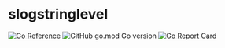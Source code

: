# slogstringlevel

[![Go Reference](https://pkg.go.dev/badge/github.com/actis-sro/slogstringlevel.svg)](https://pkg.go.dev/github.com/actis-sro/slogstringlevel)
![GitHub go.mod Go version](https://img.shields.io/github/go-mod/go-version/actis-sro/slogstringlevel)
[![Go Report Card](https://goreportcard.com/badge/github.com/actis-sro/slogstringlevel)](https://goreportcard.com/report/github.com/actis-sro/slogstringlevel)
